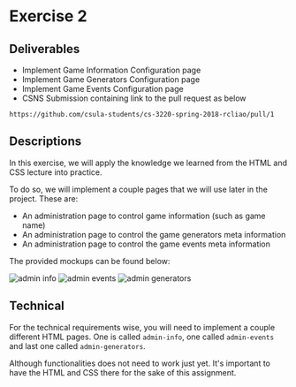 # Exercise 2

## Deliverables

* Implement Game Information Configuration page
* Implement Game Generators Configuration page
* Implement Game Events Configuration page
* CSNS Submission containing link to the pull request as below

```
https://github.com/csula-students/cs-3220-spring-2018-rcliao/pull/1
```

## Descriptions

In this exercise, we will apply the knowledge we learned from the HTML and CSS
lecture into practice.

To do so, we will implement a couple pages that we will use later in the project.
These are:

* An administration page to control game information (such as game name)
* An administration page to control the game generators meta information
* An administration page to control the game events meta information

The provided mockups can be found below:

![admin info](../project/admin-info.png)
![admin events](../project/admin-events.png)
![admin generators](../project/admin-generators.png)

## Technical

For the technical requirements wise, you will need to implement a couple different
HTML pages. One is called `admin-info`, one called `admin-events` and last one
called `admin-generators`.

Although functionalities does not need to work just yet. It's important to have
the HTML and CSS there for the sake of this assignment.
